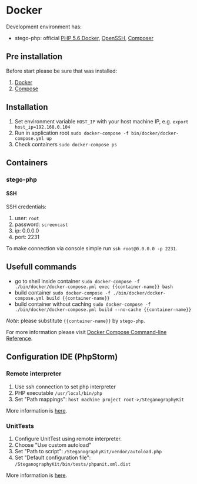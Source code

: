 Docker
======

Development environment has:

* stego-php: official [PHP 5.6 Docker](https://hub.docker.com/_/php/), [OpenSSH](https://www.openssh.com/), [Composer](https://getcomposer.org/)

Pre installation
----------------
Before start please be sure that was installed:

1. [Docker](https://docs.docker.com/engine/installation/)
2. [Compose](https://docs.docker.com/compose/install/)

Installation
------------
1. Set environment variable `HOST_IP` with your host machine IP, e.g. `export host_ip=192.168.0.104`
2. Run in application root `sudo docker-compose -f bin/docker/docker-compose.yml up`
3. Check containers `sudo docker-compose ps`

Containers
----------

### stego-php

#### SSH
SSH credentials:

1. user: `root`
2. password: `screencast`
3. ip: 0.0.0.0
4. port: 2231

To make connection via console simple run `ssh root@0.0.0.0 -p 2231`.

Usefull commands
----------------

* go to shell inside container `sudo docker-compose -f ./bin/docker/docker-compose.yml exec {{container-name}} bash`
* build container `sudo docker-compose -f ./bin/docker/docker-compose.yml build {{container-name}}`
* build container without caching `sudo docker-compose -f ./bin/docker/docker-compose.yml build --no-cache {{container-name}}`

_Note_: please substitute `{{container-name}}` by `stego-php`.

For more information please visit [Docker Compose Command-line Reference](https://docs.docker.com/compose/reference/).

Configuration IDE (PhpStorm)
---------------------------- 
### Remote interpreter
1. Use ssh connection to set php interpreter
2. PHP executable `/usr/local/bin/php`
3. Set "Path mappings": `host machine project root->/SteganographyKit`

More information is [here](https://confluence.jetbrains.com/display/PhpStorm/Working+with+Remote+PHP+Interpreters+in+PhpStorm).

### UnitTests
1. Configure UnitTest using remote interpreter. 
2. Choose "Use custom autoload"
3. Set "Path to script": `/SteganographyKit/vendor/autoload.php`
4. Set "Default configuration file": `/SteganographyKit/bin/tests/phpunit.xml.dist`

More information is [here](https://confluence.jetbrains.com/display/PhpStorm/Running+PHPUnit+tests+over+SSH+on+a+remote+server+with+PhpStorm).
